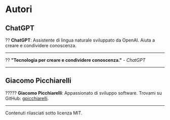 # Autori

## ChatGPT

?? **ChatGPT**: Assistente di lingua naturale sviluppato da OpenAI. Aiuta a creare e condividere conoscenza.

---

?? **"Tecnologia per creare e condividere conoscenza."** - *ChatGPT*

---

## Giacomo Picchiarelli

????? **Giacomo Picchiarelli**: Appassionato di sviluppo software. Trovami su GitHub: [gpicchiarelli](https://github.com/gpicchiarelli).

---

Contenuti rilasciati sotto licenza MIT.